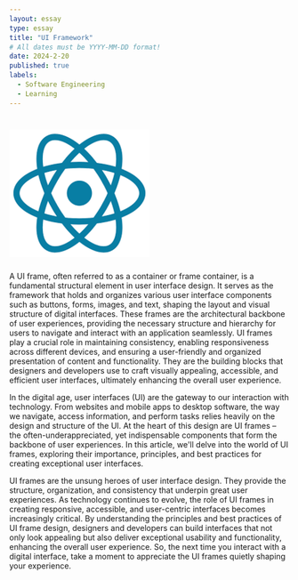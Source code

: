 ```yaml
---
layout: essay
type: essay
title: "UI Framework"
# All dates must be YYYY-MM-DD format!
date: 2024-2-20
published: true
labels:
  - Software Engineering
  - Learning
---
```

# <img width="50%" class="rounded float-start pe-4" src="../img/reactframe.png">


A UI frame, often referred to as a container or frame container, is a fundamental structural element in user interface design. It serves as the framework that holds and organizes various user interface components such as buttons, forms, images, and text, shaping the layout and visual structure of digital interfaces. These frames are the architectural backbone of user experiences, providing the necessary structure and hierarchy for users to navigate and interact with an application seamlessly. UI frames play a crucial role in maintaining consistency, enabling responsiveness across different devices, and ensuring a user-friendly and organized presentation of content and functionality. They are the building blocks that designers and developers use to craft visually appealing, accessible, and efficient user interfaces, ultimately enhancing the overall user experience.

In the digital age, user interfaces (UI) are the gateway to our interaction with technology. From websites and mobile apps to desktop software, the way we navigate, access information, and perform tasks relies heavily on the design and structure of the UI. At the heart of this design are UI frames – the often-underappreciated, yet indispensable components that form the backbone of user experiences. In this article, we'll delve into the world of UI frames, exploring their importance, principles, and best practices for creating exceptional user interfaces.

UI frames are the unsung heroes of user interface design. They provide the structure, organization, and consistency that underpin great user experiences. As technology continues to evolve, the role of UI frames in creating responsive, accessible, and user-centric interfaces becomes increasingly critical. By understanding the principles and best practices of UI frame design, designers and developers can build interfaces that not only look appealing but also deliver exceptional usability and functionality, enhancing the overall user experience. So, the next time you interact with a digital interface, take a moment to appreciate the UI frames quietly shaping your experience.
